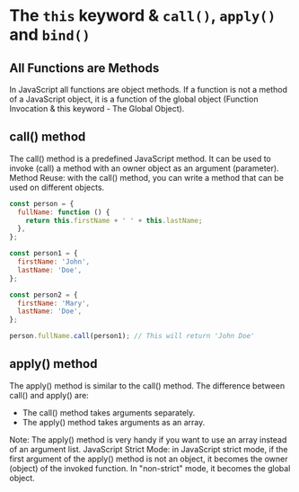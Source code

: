 # The `this` keyword & `call()`, `apply()` and `bind()`

## All Functions are Methods

In JavaScript all functions are object methods. If a function is not a method of a JavaScript object, it is a function of the global object (Function Invocation & this keyword - The Global Object).

## call() method

The call() method is a predefined JavaScript method. It can be used to invoke (call) a method with an owner object as an argument (parameter).
Method Reuse: with the call() method, you can write a method that can be used on different objects.

```js
const person = {
  fullName: function () {
    return this.firstName + ' ' + this.lastName;
  },
};

const person1 = {
  firstName: 'John',
  lastName: 'Doe',
};

const person2 = {
  firstName: 'Mary',
  lastName: 'Doe',
};

person.fullName.call(person1); // This will return 'John Doe'
```

## apply() method

The apply() method is similar to the call() method. The difference between call() and apply() are:

- The call() method takes arguments separately.
- The apply() method takes arguments as an array.

Note: The apply() method is very handy if you want to use an array instead of an argument list.
JavaScript Strict Mode: in JavaScript strict mode, if the first argument of the apply() method is not an object, it becomes the owner (object) of the invoked function. In "non-strict" mode, it becomes the global object.
